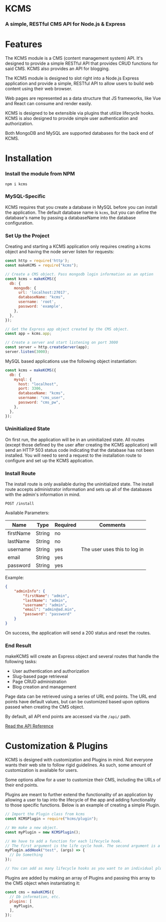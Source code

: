 # KCMS

### A simple, RESTful CMS API for Node.js & Express

# Features

The KCMS module is a CMS (content management system) API. It's designed to provide a simple RESTful API that provides CRUD functions for said CMS. KCMS also provides an API for blogging.

The KCMS module is designed to slot right into a Node.js Express application and provide a simple, RESTful API to allow users to build web content using their web browser.

Web pages are represented as a data structure that JS frameworks, like Vue and React can consume and render easily.

KCMS is designed to be extensible via plugins that utilize lifecycle hooks. KCMS is also designed to provide simple user authentication and authorization.

Both MongoDB and MySQL are supported databases for the back end of KCMS.

# Installation

### Install the module from NPM

```
npm i kcms
```

### MySQL-Specific

KCMS requires that you create a database in MySQL before you can install the application. The default database name is `kcms`, but you can define the database's name by passing a databaseName into the database configuration.

### Set Up the Project

Creating and starting a KCMS application only requires creating a kcms object and having the node server listen for requests:

```js
const http = require('http');
const makeKCMS = require("kcms");

// Create a CMS object. Pass mongodb login information as an option
const kcms = makeKCMS({
  db: {
    mongodb: {
      url: 'localhost:27017',
      databaseName: "kcms",
      username: 'root',
      password: 'example',
    },
  },
});

// Get the Express app object created by the CMS object.
const app = kcms.app;

// Create a server and start listening on port 3000
const server = http.createServer(app);
server.listen(3000);
```

MySQL based applications use the following object instantiation:

```js
const kcms = makeKCMS({
  db: {
    mysql: {
      host: "localhost",
      port: 3306,
      databaseName: "kcms",
      username: "cms_user",
      password: "cms_pw",
    },
  },
});
```

### Uninitialized State

On first run, the application will be in an uninitialized state. All routes (except those defined by the user after creating the KCMS application) will send an HTTP 503 status code indicating that the database has not been installed. You will need to send a request to the installation route to configure and set up the KCMS application.

### Install Route

The install route is only available during the uninitialized state. The install route accepts administrator information and sets up all of the databases with the admin's information in mind.

`POST /install`

Available Parameters:

| Name | Type | Required | Comments |
| - | - | - | - |
| firstName | String | no | |
| lastName | String | no | |
| username | String | yes | The user uses this to log in |
| email | String | yes | |
| password | String | yes | |

Example:
```json
{
    "adminInfo": {
        "firstName": "admin",
        "lastName": "admin",
        "username": "admin",
        "email": "admin@ad.min",
        "password": "password"
    }
}
```

On success, the application will send a 200 status and reset the routes.

### End Result

makeKCMS will create an Express object and several routes that handle the following tasks:

* User authentication and authorization
* Slug-based page retrieveal
* Page CRUD administration
* Blog creation and management

Page data can be retrieved using a series of URL end points. The URL end points have default values, but can be customized based upon options passed when creating the CMS object.

By default, all API end points are accessed via the `/api/` path.

[Read the API Reference](api-reference.md)

# Customization & Plugins

KCMS is designed with customization and Plugins in mind. Not everyone wants their web site to follow rigid guidelines. As such, some amount of customization is available for users.

Some options allow for a user to customize their CMS, including the URLs of their end points.

Plugins are meant to further extend the functionality of an application by allowing a user to tap into the lifecycle of the app and adding functionality to those specific functions. Below is an example of creating a simple Plugin.

```js
// Import the Plugin class from kcms
const KCMSPlugin = require("kcms/plugin");

// We make a new object.
const myPlugin = new KCMSPlugin();

// We have to add a function for each lifecycle hook.
// The first argument is the life cycle hook. The second argument is a function that performs an action.
myPlugin.addHook("test", (args) => {
  // Do Something
});

// You can add as many lifecycle hooks as you want to an individual plugin
```

Plugins are added by making an array of Plugins and passing this array to the CMS object when instantiating it:

```js
const cms = makeKCMS({
  // Db information, etc.
  plugins: [
    myPlugin,
  ],
});
```